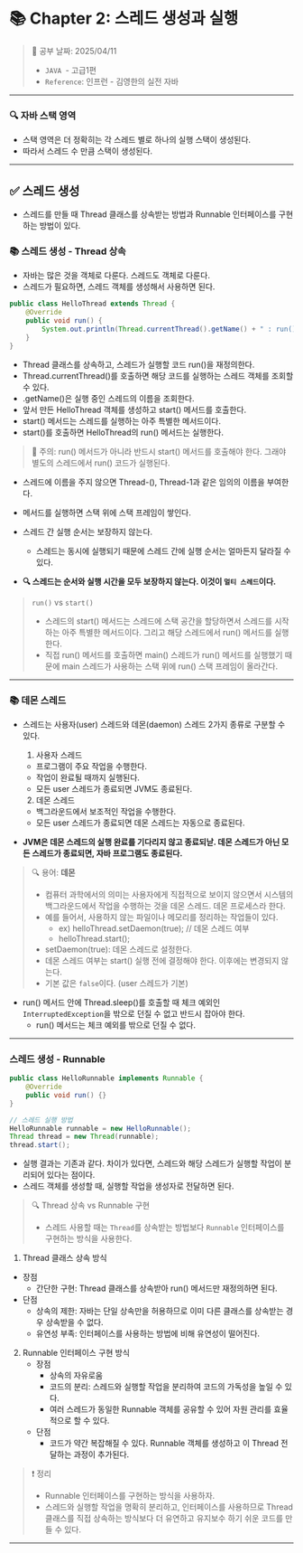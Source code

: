 # 📚 Chapter 2: 스레드 생성과 실행

> 📌 공부 날짜: 2025/04/11
> - `JAVA `- 고급1편
> - `Reference`: 인프런 - 김영한의 실전 자바

---

### 🔍 자바 스택 영역
- 스택 영역은 더 정확히는 각 스레드 별로 하나의 실행 스택이 생성된다.
- 따라서 스레드 수 만큼 스택이 생성된다.

---

## ✅ 스레드 생성
- 스레드를 만들 때 Thread 클래스를 상속받는 방법과 Runnable 인터페이스를 구현하는 방법이 있다.

### 📚 스레드 생성 - Thread 상속
- 자바는 많은 것을 객체로 다룬다. 스레드도 객체로 다룬다.
- 스레드가 필요하면, 스레드 객체를 생성해서 사용하면 된다.
```java
public class HelloThread extends Thread {
    @Override
    public void run() {
        System.out.println(Thread.currentThread().getName() + " : run()");
    }
} 
```
- Thread 클래스를 상속하고, 스레드가 실행할 코드 run()을 재정의한다.
- Thread.currentThread()를 호출하면 해당 코드를 실행하는 스레드 객체를 조회할 수 있다.
- .getName()은 실행 중인 스레드의 이름을 조회한다.
- 앞서 만든 HelloThread 객체를 생성하고 start() 메서드를 호출한다.
- start() 메서드는 스레드를 실행하는 아주 특별한 메서드이다.
- start()를 호출하면 HelloThread의 run() 메서드는 실행한다.

> 🚨 주의: run() 메서드가 아니라 반드시 start() 메서드를 호출해야 한다. 그래야 별도의 스레드에서 run() 코드가 실행된다.
- 스레드에 이름을 주지 않으면 Thread-(), Thread-1과 같은 임의의 이름을 부여한다.
- 메서드를 실행하면 스택 위에 스택 프레임이 쌓인다.
- 스레드 간 실행 순서는 보장하지 않는다.
  - 스레드는 동시에 실행되기 때문에 스레드 간에 실행 순서는 얼마든지 달라질 수 있다.

- **🔍 스레드는 순서와 실행 시간을 모두 보장하지 않는다. 이것이 `멀티 스레드`이다.**

> `run()` vs `start()`
> - 스레드의 start() 메서드는 스레드에 스택 공간을 할당하면서 스레드를 시작하는 아주 특별한 메서드이다. 그리고 해당 스레드에서 run() 메서드를 실행한다.
> - 직접 run() 메서드를 호출하면 main() 스레드가 run() 메서드를 실행했기 때문에 main 스레드가 사용하는 스택 위에 run() 스택 프레임이 올라간다.

---

### 📚 데몬 스레드
- 스레드는 사용자(user) 스레드와 데몬(daemon) 스레드 2가지 종류로 구분할 수 있다.

  1. 사용자 스레드
    - 프로그램이 주요 작업을 수행한다.
    - 작업이 완료될 때까지 실행된다.
    - 모든 user 스레드가 종료되면 JVM도 종료된다.

  2. 데몬 스레드
    - 백그라운드에서 보조적인 작업을 수행한다.
    - 모든 user 스레드가 종료되면 데몬 스레드는 자동으로 종료된다.

- **JVM은 데몬 스레드의 실행 완료를 기다리지 않고 종료되낟. 데몬 스레드가 아닌 모든 스레드가 종료되면, 자바 프로그램도 종료된다.**

> 🔍 용어: **데몬**
> - 컴퓨터 과학에서의 의미는 사용자에게 직접적으로 보이지 않으면서 시스템의 백그라운드에서 작업을 수행하는 것을 데몬 스레드. 데몬 프로세스라 한다.
> - 예를 들어서, 사용하지 않는 파일이나 메모리를 정리하는 작업들이 있다.
>   - ex) helloThread.setDaemon(true); // 데몬 스레드 여부
>   - helloThread.start();
> - setDaemon(true): 데몬 스레드로 설정한다.
> - 데몬 스레드 여부는 start() 실행 전에 결정해야 한다. 이후에는 변경되지 않는다.
> - 기본 값은 `false`이다. (user 스레드가 기본)

- run() 메서드 안에 Thread.sleep()를 호출할 때 체크 예외인 `InterruptedException`을 밖으로 던질 수 없고 반드시 잡아야 한다.
  - run() 메서드는 체크 예외를 밖으로 던질 수 없다.

---

### 스레드 생성 - Runnable
```java
public class HelloRunnable implements Runnable {
    @Override
    public void run() {}
}

// 스레드 실행 방법
HelloRunnable runnable = new HelloRunnable();
Thread thread = new Thread(runnable);
thread.start();
```
- 실행 결과는 기존과 같다. 차이가 있다면, 스레드와 해당 스레드가 실행할 작업이 분리되어 있다는 점이다.
- 스레드 객체를 생성할 때, 실행할 작업을 생성자로 전달하면 된다.

> 🔍 Thread 상속 vs Runnable 구현
> - 스레드 사용할 때는 `Thread`를 상속받는 방법보다 `Runnable` 인터페이스를 구현하는 방식을 사용한다.
1. Thread 클래스 상속 방식
  - 장점
    - 간단한 구현: Thread 클래스를 상속받아 run() 메서드만 재정의하면 된다.
  - 단점
    - 상속의 제한: 자바는 단일 상속만을 허용하므로 이미 다른 클래스를 상속받는 경우 상속받을 수 없다.
    - 유연성 부족: 인터페이스를 사용하는 방법에 비해 유연성이 떨어진다.

2. Runnable 인터페이스 구현 방식
    - 장점
      - 상속의 자유로움
      - 코드의 분리: 스레드와 실행할 작업을 분리하여 코드의 가독성을 높일 수 있다.
      - 여러 스레드가 동일한 Runnable 객체를 공유할 수 있어 자원 관리를 효율적으로 할 수 있다.
    - 단점
      - 코드가 약간 복잡해질 수 있다. Runnable 객체를 생성하고 이 Thread 전달하는 과정이 추가된다.

> ❗ 정리
> - Runnable 인터페이스를 구현하는 방식을 사용하자.
> - 스레드와 실행할 작업을 명확히 분리하고, 인터페이스를 사용하므로 Thread 클래스를 직접 상속하는 방식보다 더 유연하고 유지보수 하기 쉬운 코드를 만들 수 있다.

---
